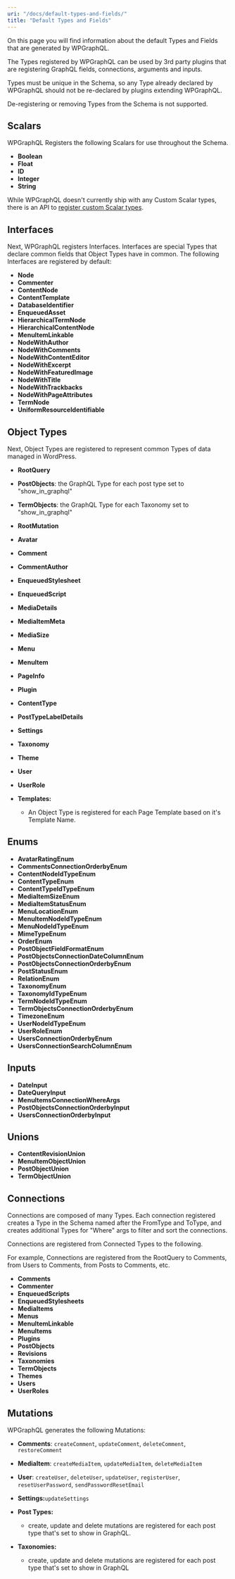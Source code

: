 ```yaml
---
uri: "/docs/default-types-and-fields/"
title: "Default Types and Fields"
---
```


On this page you will find information about the default Types and Fields that are generated by WPGraphQL.

The Types registered by WPGraphQL can be used by 3rd party plugins that are registering GraphQL fields, connections, arguments and inputs.

Types must be unique in the Schema, so any Type already declared by WPGraphQL should not be re-declared by plugins extending WPGraphQL.

De-registering or removing Types from the Schema is not supported.

## Scalars

WPGraphQL Registers the following Scalars for use throughout the Schema.

- **Boolean**
- **Float**
- **ID**
- **Integer**
- **String**

While WPGraphQL doesn't currently ship with any Custom Scalar types, there is an API to [register custom Scalar types](/functions/register_graphql_scalar/).

## Interfaces

Next, WPGraphQL registers Interfaces. Interfaces are special Types that declare common fields that Object Types have in common. The following Interfaces are registered by default:

- **Node**
- **Commenter**
- **ContentNode**
- **ContentTemplate**
- **DatabaseIdentifier**
- **EnqueuedAsset**
- **HierarchicalTermNode**
- **HierarchicalContentNode**
- **MenuItemLinkable**
- **NodeWithAuthor**
- **NodeWithComments**
- **NodeWithContentEditor**
- **NodeWithExcerpt**
- **NodeWithFeaturedImage**
- **NodeWithTitle**
- **NodeWithTrackbacks**
- **NodeWithPageAttributes**
- **TermNode**
- **UniformResourceIdentifiable**

## Object Types

Next, Object Types are registered to represent common Types of data managed in WordPress.

-   **RootQuery**

-   **PostObjects**: the GraphQL Type for each post type set to "show\_in\_graphql"

-   **TermObjects**: the GraphQL Type for each Taxonomy set to "show\_in\_graphql"

-   **RootMutation**

-   **Avatar**

-   **Comment**

-   **CommentAuthor**

-   **EnqueuedStylesheet**

-   **EnqueuedScript**

-   **MediaDetails**

-   **MediaItemMeta**

-   **MediaSize**

-   **Menu**

-   **MenuItem**

-   **PageInfo**

-   **Plugin**

-   **ContentType**

-   **PostTypeLabelDetails**

-   **Settings**

-   **Taxonomy**

-   **Theme**

-   **User**

-   **UserRole**

-   **Templates:**
    - An Object Type is registered for each Page Template based on it's Template Name.

## Enums

- **AvatarRatingEnum**
- **CommentsConnectionOrderbyEnum**
- **ContentNodeIdTypeEnum**
- **ContentTypeEnum**
- **ContentTypeIdTypeEnum**
- **MediaItemSizeEnum**
- **MediaItemStatusEnum**
- **MenuLocationEnum**
- **MenuItemNodeIdTypeEnum**
- **MenuNodeIdTypeEnum**
- **MimeTypeEnum**
- **OrderEnum**
- **PostObjectFieldFormatEnum**
- **PostObjectsConnectionDateColumnEnum**
- **PostObjectsConnectionOrderbyEnum**
- **PostStatusEnum**
- **RelationEnum**
- **TaxonomyEnum**
- **TaxonomyIdTypeEnum**
- **TermNodeIdTypeEnum**
- **TermObjectsConnectionOrderbyEnum**
- **TimezoneEnum**
- **UserNodeIdTypeEnum**
- **UserRoleEnum**
- **UsersConnectionOrderbyEnum**
- **UsersConnectionSearchColumnEnum**

## Inputs

- **DateInput**
- **DateQueryInput**
- **MenuItemsConnectionWhereArgs**
- **PostObjectsConnectionOrderbyInput**
- **UsersConnectionOrderbyInput**

## Unions

- **ContentRevisionUnion**
- **MenuItemObjectUnion**
- **PostObjectUnion**
- **TermObjectUnion**

## Connections

Connections are composed of many Types. Each connection registered creates a Type in the Schema named after the FromType and ToType, and creates additional Types for "Where" args to filter and sort the connections.

Connections are registered from Connected Types to the following.

For example, Connections are registered from the RootQuery to Comments, from Users to Comments, from Posts to Comments, etc.

- **Comments**
- **Commenter**
- **EnqueuedScripts**
- **EnqueuedStylesheets**
- **MediaItems**
- **Menus**
- **MenuItemLinkable**
- **MenuItems**
- **Plugins**
- **PostObjects**
- **Revisions**
- **Taxonomies**
- **TermObjects**
- **Themes**
- **Users**
- **UserRoles**

## Mutations

WPGraphQL generates the following Mutations:

-   **Comments**: `createComment`, `updateComment`, `deleteComment`, `restoreComment`

-   **MediaItem**: `createMediaItem`, `updateMediaItem`, `deleteMediaItem`

-   **User**: `createUser`, `deleteUser`, `updateUser`, `registerUser`, `resetUserPassword`, `sendPasswordResetEmail`

-   **Settings:**`updateSettings`

-   **Post Types:**
    - create, update and delete mutations are registered for each post type that's set to show in GraphQL.

-   **Taxonomies:**
    - create, update and delete mutations are registered for each post type that's set to show in GraphQL
